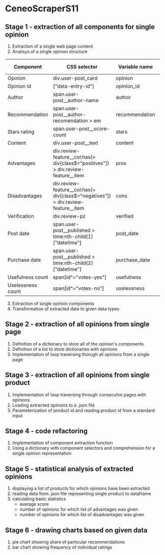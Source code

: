 # CeneoScraperS11
## Stage 1 - extraction of all components for single opinion 
1. Extraction of a single web page content
2. Analisys of a single opinion structure 

|Component|CSS selector|Variable name|Data type|
|---------|------------|-------------|---------|
|Opinion|div.user-post_card|opinion|dict|
|Opinion id|["data-entry-id"]|opinion_id|str|
|Author|span.user-post__author-name|author|str|
|Recommendation|span.user-post__author-recomendation > em|recommendation|bool|
|Stars rating|span.user-post__score-count|stars|float|
|Content|div.user-post__text|content|str|
|Advantages|div.review-feature__col:has(> div[class$="positives"]) > div.review-feature__item|pros|list (str)|
|Disadvantages|div.review-feature__col:has(> div[class$="negatives"]) > div.review-feature__item|cons|list(str)|
|Verification|div.review-pz|verified|bool|
|Post date|span.user-post__published > time:nth-child(1)["datetime"]|post_date|str|
|Purchase date|span.user-post__published > time:nth-child(2)["datetime"]|purchase_date|str|
|Usefulness count|span[id^="votes-yes"]|usefulness|int|
|Uselessness count|span[id^="votes-no"]|uselessness|int|

3. Extraction of single opinion components
4. Transformation of extracted data to given data types

## Stage 2 - extraction of all opinions from single page
1. Definition of a dictionary to store all of the opinion's components
2. Definition of a list to store dictionaries with opinions
3. Implementation of loop traversing thorugh all opinions from a single page

## Stage 3 - extraction of all opinions from single product
1. Implementation of loop traversing through consecutve pages with opinions
2. Loading extracted opinions to a .json file
3. Parameterization of product id and reading product id from a standard input

## Stage 4 - code refactoring
1. Implementation of component extraction function
2. Using a dictionary with component selectors and comprehension for a single opinion representation 

## Stage 5 - statistical analysis of extracted opinions
1. displaying a list of products for which opinions have been extracted 
2. reading data from .json file representing single product to dataframe
3. calculating basic statistics
    - average score
    - number of opinions for which list of advantages was given
    - number of opinions for which list of disadvantages was given
## Stage 6 - drawing charts based on given data 
1. pie chart showing share of particular recommendations
2. bar chart showing frequency of individual ratings